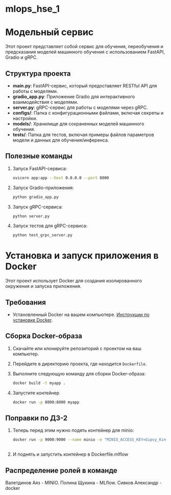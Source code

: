 # mlops_hse_1

# Модельный сервис

Этот проект представляет собой сервис для обучения, переобучения и предсказания моделей машинного обучения с использованием FastAPI, Gradio и gRPC.

## Структура проекта

- **main.py**: FastAPI-сервис, который предоставляет RESTful API для работы с моделями.
- **gradio_app.py**: Приложение Gradio для интерактивного взаимодействия с моделями.
- **server.py**: gRPC-сервис для работы с моделями через gRPC.
- **configs/**: Папка с конфигурационными файлами, включая секреты и настройки.
- **models/**: Хранилище для сохраненных моделей машинного обучения.
- **tests/**: Папка для тестов, включая примеры файлов параметров модели и данных для обучения/инференса.

## Полезные команды

1. Запуск FastAPI-сервиса:
   ```bash
   uvicorn app:app --host 0.0.0.0 --port 8000
2. Запуск Gradio-приложения:
   ```bash
   python gradio_app.py
3. Запуск gRPC-сервиса:
   ```bash
   python server.py
4. Запуск тестов для gRPC-сервиса:
   ```bash
   python test_grpc_server.py

# Установка и запуск приложения в Docker

Этот проект использует Docker для создания изолированного окружения и запуска приложения.

## Требования

- Установленный Docker на вашем компьютере. [Инструкции по установке Docker](https://docs.docker.com/get-docker/).

## Сборка Docker-образа

1. Скачайте или клонируйте репозиторий с проектом на ваш компьютер.
2. Перейдите в директорию проекта, где находится `Dockerfile`.
3. Выполните следующую команду для сборки Docker-образа:

   ```bash
   docker build -t myapp .
4. Запустите контейнер

   ```bash
   docker run -p 8000:8000 myapp


## Поправки по ДЗ-2
1. Теперь перед этим нужно подять контейнер для minio:

   ```bash
   docker run -p 9000:9000 --name minio -e "MINIO_ACCESS_KEY=Gipsy_Kings" -e "MINIO_SECRET_KEY=Gipsy_Kings" minio/minio server /data
  
2. И поднять и запустить контейнер в Dockerfile.mlflow
## Распределение ролей в команде
Валетдинов Аяз -  MINIO. Полина Щукина - MLflow. Сивков Александр - docker
